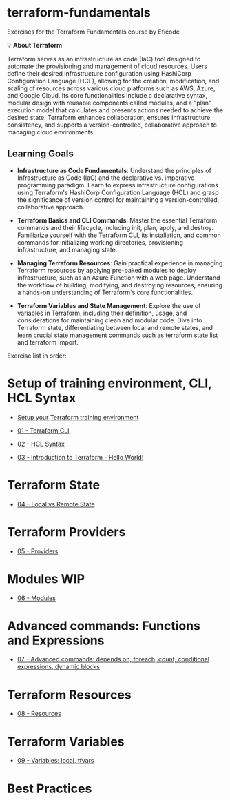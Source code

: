 # terraform-fundamentals

Exercises for the Terraform Fundamentals course by Eficode

💡 **About Terraform**

Terraform serves as an infrastructure as code (IaC) tool designed to automate the provisioning and management of cloud resources. Users define their desired infrastructure configuration using HashiCorp Configuration Language (HCL), allowing for the creation, modification, and scaling of resources across various cloud platforms such as AWS, Azure, and Google Cloud. Its core functionalities include a declarative syntax, modular design with reusable components called modules, and a "plan" execution model that calculates and presents actions needed to achieve the desired state. Terraform enhances collaboration, ensures infrastructure consistency, and supports a version-controlled, collaborative approach to managing cloud environments.

## Learning Goals

   - **Infrastructure as Code Fundamentals**: Understand the principles of Infrastructure as Code (IaC) and the declarative vs. imperative programming paradigm. Learn to express infrastructure configurations using Terraform's HashiCorp Configuration Language (HCL) and grasp the significance of version control for maintaining a version-controlled, collaborative approach.

   - **Terraform Basics and CLI Commands**: Master the essential Terraform commands and their lifecycle, including init, plan, apply, and destroy. Familiarize yourself with the Terraform CLI, its installation, and common commands for initializing working directories, provisioning infrastructure, and managing state.

   - **Managing Terraform Resources**: Gain practical experience in managing Terraform resources by applying pre-baked modules to deploy infrastructure, such as an Azure Function with a web page. Understand the workflow of building, modifying, and destroying resources, ensuring a hands-on understanding of Terraform's core functionalities.

   - **Terraform Variables and State Management**: Explore the use of variables in Terraform, including their definition, usage, and considerations for maintaining clean and modular code. Dive into Terraform state, differentiating between local and remote states, and learn crucial state management commands such as terraform state list and terraform import.

Exercise list in order:

# Setup of training environment, CLI, HCL Syntax
* [Setup your Terraform training environment](setup.md)

* [01 - Terraform CLI](https://github.com/eficode-academy/terraform-fundamentals/tree/noemi/test-exercises/tf-exercises/TerraformCLI/README.md)

* [02 - HCL Syntax](https://github.com/eficode-academy/terraform-fundamentals/tree/noemi/test-exercises/tf-exercises/HCLSyntax/README.md)

* [03 - Introduction to Terraform - Hello World!](https://github.com/eficode-academy/terraform-fundamentals/tree/noemi/test-exercises/tf-exercises/HelloWorld/README.md)

# Terraform State
* [04 - Local vs Remote State](https://github.com/eficode-academy/terraform-fundamentals/tree/noemi/test-exercises/tf-exercises/State/README.md)

# Terraform Providers
* [05 - Providers](https://github.com/eficode-academy/terraform-fundamentals/tree/noemi/test-exercises/tf-exercises/Providers/README.md)

# Modules WIP
* [06 - Modules](https://github.com/eficode-academy/terraform-fundamentals/blob/noemi/test-exercises/tf-exercises/TFModules/README.md)

# Advanced commands: Functions and Expressions
* [07 - Advanced commands: depends on, foreach, count, conditional expressions, dynamic blocks]()

# Terraform Resources
* [08 - Resources](https://github.com/eficode-academy/terraform-fundamentals/tree/noemi/test-exercises/tf-exercises/Resources/README.md)

# Terraform Variables
* [09 - Variables: local, tfvars](https://github.com/eficode-academy/terraform-fundamentals/tree/noemi/test-exercises/tf-exercises/Variables/README.md)

# Best Practices
